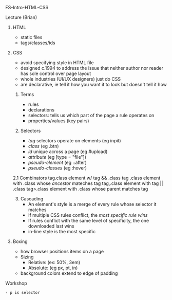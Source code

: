 FS-Intro-HTML-CSS

Lecture (Brian)
1. HTML
	- static files
	- tags/classes/ids

2. CSS 
	- avoid specifying style in HTML file
	- designed c.1994 to address the issue that neither author nor reader has sole control over page layout
	- whole industries (UI/UX designers) just do CSS
	- are declarative, ie tell it how you want it to look but doesn't tell it how
	
	1. Terms
		- rules
		- declarations
		- selectors: tells us which part of the page a rule operates on 
		- properties/values (key pairs)

	2. Selectors
		- *tag* selectors operate on elements (eg inpit)
		- *class* (eg .btn)
		- *id* unique across a page (eg #upload)
		- *attribute* (eg [type = "file"])
		- *pseudo-element* (eg ::after)
		- *pseudo-classes* (eg :hover)

	2.1 Combinators
		tag.class 		element w/  tag && .class
		tag .class 		element with .class whose *ancestor* mateches tag
		tag,.class 		element with tag || .class
		tag>.class 		element with .class whose parent matches tag

	3. Cascading
		- An element's style is a merge of every rule whose selector it matches
		- If multiple CSS rules conflict, the *most specific rule wins*
		- If rules conflict with the same level of specificity, the one downloaded last wins 
		- in-line style is the most specific

2. Boxing
	- how browser positions items on a page
	- Sizing
		- Relative: (ex: 50%, 3em)
		- Absolute: (eg px, pt, in)
	- background colors extend to edge of padding

Workshop

	- p is selector
